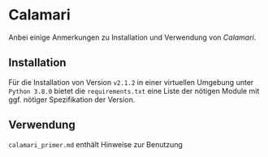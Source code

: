 # Calamari

Anbei einige Anmerkungen zu Installation und Verwendung von *Calamari*.

## Installation

Für die Installation von Version `v2.1.2` in einer virtuellen Umgebung unter `Python 3.8.0` bietet die `requirements.txt` eine Liste der nötigen Module mit ggf. nötiger Spezifikation der Version.

## Verwendung

`calamari_primer.md` enthält Hinweise zur Benutzung  
